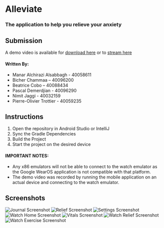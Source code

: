 # Alleviate
### The application to help you relieve your anxiety

## Submission

A demo video is available for [download here](/demo.mp4?raw=true) or to [stream here](https://streamable.com/c4e7hw)

#### Written By:

- Manar Alchirazi Alsabbagh - 40058611
- Bicher Chammaa – 40096200
- Beatrice Cobo – 40088434
- Pascal Demerdjian - 40096290
- Nimit Jaggi - 40032159 
- Pierre-Olivier Trottier - 40059235

## Instructions

1) Open the repository in Android Studio or IntelliJ
2) Sync the Gradle Dependencies
3) Build the Project
4) Start the project on the desired device

#### IMPORTANT NOTES:

- Any x86 emulators will not be able to connect to the watch emulator as the Google WearOS application is not compatible with that platform. 
- The demo video was recorded by running the mobile application on an actual device and connecting to the watch emulator.

## Screenshots

![Journal Screenshot](/screenshots/journal.png)
![Relief Screenshot](/screenshots/relief.png)
![Settings Screenshot](/screenshots/settings.png)
![Watch Home Screenshot](/screenshots/watch_home.png)
![Vitals Screenshot](/screenshots/watch_vitals.png)
![Watch Relief Screenshot](/screenshots/watch_relief.png)
![Watch Exercise Screenshot](/screenshots/watch_exercise.png)
